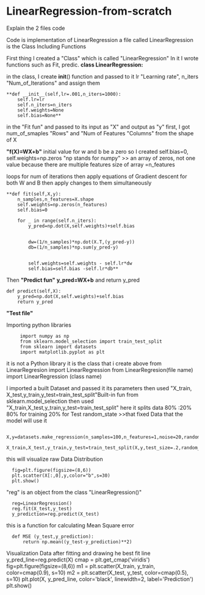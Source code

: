 # LinearRegression-from-scratch
Explain the 2 files code

Code is implementation of LinearRegression 
a file called LinearRegression is the Class Including Functions


First thing I created a "Class" which is called "LinearRegression" In it I wrote functions such as Fit, predic.
**class LinearRegression:**

in the class, I create __init__() function and passed to it lr "Learning rate", n_iters "Num_of_Iterations" and assign them

    **def __init__(self,lr=.001,n_iters=1000):
        self.lr=lr
        self.n_iters=n_iters
        self.weights=None
        self.bias=None**



in the "Fit fun" and passed to its input as "X" and output as "y" 
first, I got num_of_smaples "Rows" and "Num of Features "Columns" from the shape of X

**"f(X)=WX+b"**
initial value for w and b be a zero so I created self.bias=0, self.weights=np.zeros "np stands for numpy" >>
an array of zeros, not one value because there are multiple features size of array =n_features

loops for  num of iterations then apply equations of Gradient descent for both W and  B
then apply changes to them simultaneously 






    **def fit(self,X,y):
        n_samples,n_features=X.shape
        self.weights=np.zeros(n_features)
        self.bias=0

        for _ in range(self.n_iters):
            y_pred=np.dot(X,self.weights)+self.bias


            dw=(1/n_samples)*np.dot(X.T,(y_pred-y))
            db=(1/n_samples)*np.sum(y_pred-y)


            self.weights=self.weights - self.lr*dw
            self.bias=self.bias -self.lr*db**




Then **"Predict fun"**
**y_pred=WX+b**
and return y_pred


    def predict(self,X):
        y_pred=np.dot(X,self.weights)+self.bias
        return y_pred



**"Test file"**

Importing python libraries 

         import numpy as np
         from sklearn.model_selection import train_test_split
         from sklearn import datasets
         import matplotlib.pyplot as plt

it is not a Python library it is the class that i create above 
         from LinearRegresion import LinearRegression
from LinearRegresion(file name) import LinearRegression (class name)


I imported a built Dataset and passed it its parameters
then used "X_train, X_test,y_train,y_test=train_test_split"Built-in fun from sklearn.model_selection
then used "X_train,X_test,y_train,y_test=train_test_split" here it splits data 80% :20%
80% for training
20% for Test
random_state >>that fixed Data that the model will use it


      X,y=datasets.make_regression(n_samples=100,n_features=1,noise=20,random_state=4)
      X_train,X_test,y_train,y_test=train_test_split(X,y,test_size=.2,random_state=1234)


this will visualize raw Data Distribution

      fig=plt.figure(figsize=(8,6))
      plt.scatter(X[:,0],y,color="b",s=30)
      plt.show()


"reg" is an object from the class "LinearRegression()"

      reg=LinearRegression()
      reg.fit(X_test,y_test)
      y_prediction=reg.predict(X_test)


this is a function for calculating Mean Square error

      def MSE (y_test,y_prediction):
          return np.mean((y_test-y_prediction)**2)


Visualization Data after fitting and drawing he best fit line
      y_pred_line=reg.predict(X)
      cmap = plt.get_cmap('viridis')
      fig=plt.figure(figsize=(8,6))
      m1 = plt.scatter(X_train, y_train, color=cmap(0.9), s=10)
      m2 = plt.scatter(X_test, y_test, color=cmap(0.5), s=10)
      plt.plot(X, y_pred_line, color='black', linewidth=2, label='Prediction')
      plt.show() 





